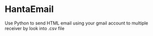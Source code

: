 # HantaEmail
Use Python to send HTML email using your gmail account to multiple receiver by look into .csv file
